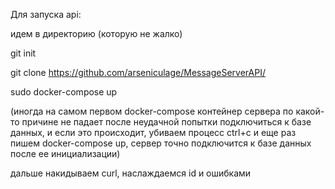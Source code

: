 Для запуска api:


идем в директорию (которую не жалко)

git init

git clone https://github.com/arseniculage/MessageServerAPI/

sudo docker-compose up

(иногда на самом первом docker-compose контейнер сервера по какой-то причине не падает после неудачной попытки подключиться к базе данных, и если это происходит, убиваем процесс ctrl+c и еще раз пишем docker-compose up, сервер точно подключится к базе данных после ее инициализации)

дальше накидываем сurl, наслаждаемся id и ошибками
